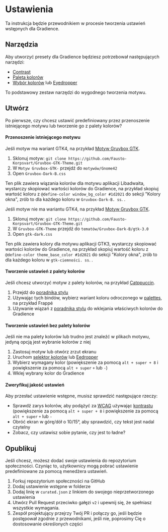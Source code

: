 # Ustawienia

Ta instrukcja będzie przewodnikiem w procesie tworzenia ustawień wstępnych dla Gradience.

## Narzędzia

Aby utworzyć presety dla Gradience będziesz potrzebował następujących narzędzi:

- [Contrast](https://flathub.org/apps/details/org.gnome.design.Contrast)
- [Paleta kolorów](https://flathub.org/apps/details/org.gnome.design.Palette)
- [Wybór kolorów](https://extensions.gnome.org/extension/3396/color-picker) lub [Eyedropper](https://github.com/FineFindus/eyedropper)

To podstawowy zestaw narzędzi do wygodnego tworzenia motywu.

## Utwórz

Po pierwsze, czy chcesz ustawić predefiniowany przez przenoszenie istniejącego motywu lub tworzenie go z palety kolorów?

#### Przenoszenie istniejącego motywu

Jeśli motyw ma wariant GTK4, na przykład [Motyw Gruvbox GTK](https://github.com/Fausto-Korpsvart/Gruvbox-GTK-Theme).

1. Sklonuj motyw: `git clone https://github.com/Fausto-Korpsvart/Gruvbox-GTK-Theme.git`
2. W `Motyw Gruvbox-GTK-` przejdź do `motywów/Gnome42`
3. Open `Gruvbox-Dark-B.css`

Ten plik zawiera wiązania kolorów dla motywu aplikacji Libadwaita, wystarczy skopiować wartości kolorów do Gradience, na przykład skopiuj wartość koloru z `@define-color window_bg_color #1d2021` do sekcji "Kolory okna", zrób to dla każdego koloru w `Gruvbox-Dark-B. ss`. .

Jeśli motyw nie ma wariantu GTK4, na przykład [Motyw Gruvbox GTK](https://github.com/Fausto-Korpsvart/Gruvbox-GTK-Theme).

1. Sklonuj motyw: `git clone https://github.com/Fausto-Korpsvart/Gruvbox-GTK-Theme.git`
2. W `Gruvbox-GTK-Theme` przejdź do `tematów/Gruvbox-Dark-B/gtk-3.0`
3. Open `gtk-dark.css`

Ten plik zawiera kolory dla motywu aplikacji GTK3, wystarczy skopiować wartości kolorów do Gradience, na przykład skopiuj wartość koloru z `@define-color theme_base_color #1d2021` do sekcji "Kolory okna", zrób to dla każdego koloru w `gtk-ciemności. ss`. .

#### Tworzenie ustawień z palety kolorów

Jeśli chcesz utworzyć motyw z palety kolorów, na przykład [Catppuccin](https://github.com/catppuccin/catppuccin).

1. Przejdź do [poradnika stylu](https://github.com/catppuccin/catppuccin/blob/main/docs/style-guide.md)
2. Używając tych bindów, wybierz wariant koloru odroczonego w [palettes](https://github.com/catppuccin/catppuccin#-palettes), na przykład Frappé
3. Używanie wiązań z [poradnika stylu](https://github.com/catppuccin/catppuccin/blob/main/docs/style-guide.md) do wklejania właściwych kolorów do Gradience

#### Tworzenie ustawień bez palety kolorów

Jeśli nie ma palety kolorów lub trudno jest znaleźć w plikach motywu, jedyną opcją jest wybranie kolorów z niej

1. Zastosuj motyw lub otwórz zrzut ekranu
2. Uruchom [selektor kolorów](https://extensions.gnome.org/extension/3396/color-picker) lub [Eedropper](https://github.com/FineFindus/eyedropper)
3. Wybierz wymagany kolor (powiększenie za pomocą `alt + super + 8` i powiększenie za pomocą `alt + super` `+` lub `-`)
4. Wklej wybrany kolor do Gradience

#### Zweryfikuj jakość ustawień

Aby przesłać ustawienie wstępne, musisz sprawdzić następujące rzeczy:

- Sprawdź zarys kolorów, aby podążyć za [WCAG](https://www.w3.org/WAI/standards-guidelines/wcag) używając [kontrastu](https://flathub.org/apps/details/org.gnome.design.Contrast) (powiększenie za pomocą `alt + super + 8` i powiększenie za pomocą `alt + super` `+` lub `-`
- Obróć ekran w górę/dół o 10/15°, aby sprawdzić, czy tekst jest nadal czytelny
- Zobacz, czy ustawisz sobie pytanie, czy jest to ładne?

## Opublikuj

Jeśli chcesz, możesz dodać swoje ustawienia do repozytorium społeczności. Czyniąc to, użytkownicy mogą pobrać ustawienie predefiniowane za pomocą menedżera ustawień.

1. Forkuj repozytorium społeczności na GitHub
2. Dodaj ustawienie wstępne w folderze
3. Dodaj linię w `curated.json` z linkiem do swojego nieprzetworzonego ustawienia
4. Utwórz Pull Request przeciwko gałęzi `v2` i upewnij się, że spełniasz wszystkie wymagania.
5. Zespół projektujący przejrzy Twój PR i połączy go, jeśli będzie postępował zgodnie z przewodnikami, jeśli nie, poprosimy Cię o dostosowanie określonych części

